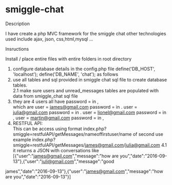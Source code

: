 # smiggle-chat
Description

I have create a php MVC framework for the smiggle chat other technologies used include ajax, json, css,html,mysql ...

  Insructions

Install / place entire files with entire folders in root directory

1. configure database details in the config.php file
	define('DB_HOST', 'localhost');
	define('DB_NAME', 'chat'); as follows
2. use all tables and sql provided in smiggle chat  sql file to create database tables.                                               
2.1 make sure users and unread_messages tables are populated with data from smiggle_chat sql file
3. they are 4 users all have password = in ,                                                
which are user = james@gmail.com
password = in . 
user = julia@gmail.com
password = in . 
user = lionel@gmail.com
password = in , 
user = martin@gmail.com
password = in , 
4. RESTFUL API:                                                                                  
This can be access using format index.php?smiggle=restfulAPI/getMessages/nameoffirstuser/name of second use
                      example index.php?smiggle=restfulAPI/getMessages/james@gmail.com/julia@gmail.com
 4.1 it returns a JSON with conversations like 
 [{"user":"james@gmail.com","message":"how are you","date":"2016-09-13"},{"user":"juli@gmail.com","message":"good 

james","date":"2016-09-13"},{"user":"james@gmail.com","message":"how are you","date":"2016-09-13"}]

